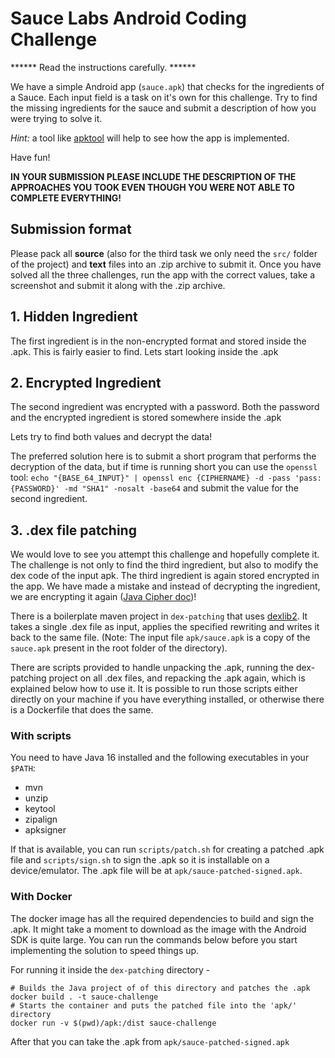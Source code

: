 # Sauce Labs Android Coding Challenge
****** Read the instructions carefully. ******

We have a simple Android app (`sauce.apk`) that checks for the ingredients of a Sauce.
Each input field is a task on it's own for this challenge.
Try to find the missing ingredients for the sauce and submit a description of how you were trying to solve it.

*Hint:* a tool like [apktool](https://ibotpeaches.github.io/Apktool/) will help to see how the app is implemented.

Have fun!

**IN YOUR SUBMISSION PLEASE INCLUDE THE DESCRIPTION OF THE APPROACHES YOU TOOK EVEN THOUGH YOU WERE NOT ABLE TO COMPLETE EVERYTHING!**

## Submission format

Please pack all **source** (also for the third task we only need the `src/` folder of the project) and **text** files into an .zip archive to submit it.
Once you have solved all the three challenges, run the app with the correct values, take a screenshot and submit it along with the .zip archive.

## 1. Hidden Ingredient

The first ingredient is in the non-encrypted format and stored inside the .apk. This is fairly easier to find. Lets start looking inside the .apk

## 2. Encrypted Ingredient

The second ingredient was encrypted with a password. Both the password and the encrypted ingredient is stored somewhere inside the .apk

Lets try to find both values and decrypt the data!

The preferred solution here is to submit a short program that performs the decryption of the data, but if time is running short you can use the `openssl` tool: `echo "{BASE_64_INPUT}" | openssl enc {CIPHERNAME} -d -pass 'pass:{PASSWORD}' -md "SHA1" -nosalt -base64` and submit the value for the second ingredient.

## 3. .dex file patching
We would love to see you attempt this challenge and hopefully complete it. The challenge is not only to find the third ingredient, but also to modify the dex code of the input apk.
The third ingredient is again stored encrypted in the app. We have made a mistake and instead of decrypting the ingredient, we are encrypting it again ([Java Cipher doc](https://docs.oracle.com/en/java/javase/16/docs/api/java.base/javax/crypto/Cipher.html#init(int,java.security.Key)))!

There is a boilerplate maven project in `dex-patching` that uses [dexlib2](https://github.com/JesusFreke/smali).
It takes a single .dex file as input, applies the specified rewriting and writes it back to the same file.
(Note: The input file `apk/sauce.apk` is a copy of the `sauce.apk` present in the root folder of the directory).

There are scripts provided to handle unpacking the .apk, running the dex-patching project on all .dex files, and repacking the .apk again, which is explained below how to use it.
It is possible to run those scripts either directly on your machine if you have everything installed, or otherwise there is a Dockerfile that does the same.

### With scripts

You need to have Java 16 installed and the following executables in your `$PATH`:
- mvn
- unzip
- keytool
- zipalign
- apksigner

If that is available, you can run `scripts/patch.sh` for creating a patched .apk file and `scripts/sign.sh` to sign the .apk so it is installable on a device/emulator.
The .apk file will be at `apk/sauce-patched-signed.apk`.

### With Docker

The docker image has all the required dependencies to build and sign the .apk.
It might take a moment to download as the image with the Android SDK is quite large.
You can run the commands below before you start implementing the solution to speed things up.

For running it inside the `dex-patching` directory - 

```
# Builds the Java project of of this directory and patches the .apk
docker build . -t sauce-challenge
# Starts the container and puts the patched file into the 'apk/' directory
docker run -v $(pwd)/apk:/dist sauce-challenge
```

After that you can take the .apk from `apk/sauce-patched-signed.apk`
